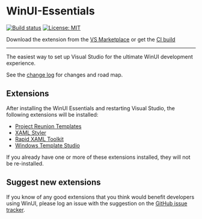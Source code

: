 # WinUI-Essentials

[![Build status](https://ci.appveyor.com/api/projects/status/y63737bx9ebbmqhj?svg=true)](https://ci.appveyor.com/project/mrlacey/winui-essentials)
[![License: MIT](https://img.shields.io/badge/License-MIT-green.svg)](LICENSE)

Download the extension from the [VS Marketplace](https://marketplace.visualstudio.com/items?itemName=MattLaceyLtd.WinUI-Essentials)
or get the
[CI build](https://www.vsixgallery.com/extension/WinUIEssentials.48e23162-cc0c-421b-a3ae-6982cb86c7a9)

------------------------------------

The easiest way to set up Visual Studio for the ultimate WinUI development experience.

See the [change log](CHANGELOG.md) for changes and road map.

## Extensions

After installing the WinUI Essentials and restarting Visual Studio, the following extensions will be installed:

- [Project Reunion Templates](https://marketplace.visualstudio.com/items?itemName=ProjectReunion.MicrosoftProjectReunion)
- [XAML Styler](https://marketplace.visualstudio.com/items?itemName=TeamXavalon.XAMLStyler)
- [Rapid XAML Toolkit](https://marketplace.visualstudio.com/items?itemName=MattLaceyLtd.RapidXamlToolkit)
- [Windows Template Studio](https://marketplace.visualstudio.com/items?itemName=WASTeamAccount.WindowsTemplateStudio)

If you already have one or more of these extensions installed, they will not be re-installed.

## Suggest new extensions

If you know of any good extensions that you think would benefit developers using WinUI, please log an issue with the suggestion on the [GitHub issue tracker](https://github.com/mrlacey/WinUI-Essentials/issues/new).
